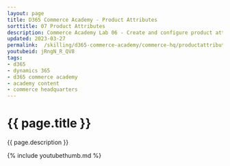 ```yaml
---
layout: page
title: D365 Commerce Academy - Product Attributes
sorttitle: 07 Product Attributes
description: Commerce Academy Lab 06 - Create and configure product attributes that would light up as refiners on e-commerce site.
updated: 2023-03-27
permalink:  /skilling/d365-commerce-academy/commerce-hq/productattributes
youtubeid: jRngN_R_QV8
tags: 
- d365
- dynamics 365
- d365 commerce academy
- academy content
- commerce headquarters
---
```


# {{ page.title }}

{{ page.description }}

{% include youtubethumb.md %}